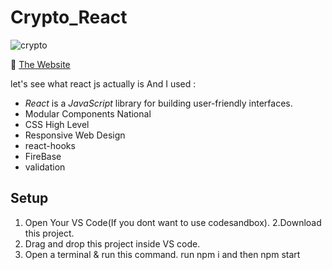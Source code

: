 # Crypto_React

![crypto](https://github.com/user-attachments/assets/a0842540-02ce-4954-b22c-703c9c0bd4a3)


:triangular_flag_on_post: <a href="https://monumental-hummingbird-f43455.netlify.app/" target="_blank">The Website</a>

let's see what react js actually is And I used : 
- *React* is a *JavaScript* library for building user-friendly interfaces.
- Modular Components National
- CSS High Level 
- Responsive Web Design
- react-hooks
- FireBase
- validation


## Setup

1. Open Your VS Code(If you dont want to use codesandbox).
2.Download this project.
3. Drag and drop this project inside VS code.
4. Open a terminal & run this command. run npm i and then  npm start

